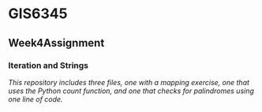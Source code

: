 # GIS6345
## Week4Assignment
### Iteration and Strings 
*This repository includes three files, one with a mapping exercise, one that uses the Python count function, and one that checks for palindromes using one line of code.*
